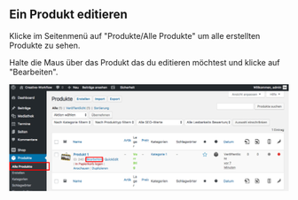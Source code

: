 ## Ein Produkt editieren

Klicke im Seitenmenü auf "Produkte/Alle Produkte" um alle erstellten Produkte zu sehen.

Halte die Maus über das Produkt das du editieren möchtest und klicke auf "Bearbeiten".

![image](./assets/edit.jpg)
